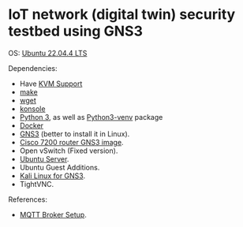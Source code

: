 # IoT network (digital twin) security testbed using GNS3

OS: [Ubuntu 22.04.4 LTS](https://releases.ubuntu.com/22.04/?_gl=1*1r2uc59*_gcl_au*MTc1Nzg2NDA4MS4xNzIxNjE4MTUx&_ga=2.157068985.348104353.1721968430-1698206738.1721618148)

Dependencies:
*   Have [KVM Support](https://www.cyberciti.biz/faq/linux-xen-vmware-kvm-intel-vt-amd-v-support/)
*   [make](https://www.geeksforgeeks.org/how-to-install-make-on-ubuntu/)
*   [wget](https://www.cyberciti.biz/faq/how-to-install-wget-togetrid-of-error-bash-wget-command-not-found/)
*   [konsole](https://www.ubuntumint.com/konsole-terminal-emulator/)
*   [Python 3](https://www.cherryservers.com/blog/install-python-on-ubuntu), as well as [Python3-venv](https://www.cherryservers.com/blog/install-python-on-ubuntu#step-2-set-up-a-virtual-environment-for-python3--optional-) package
*   [Docker](https://docs.docker.com/engine/install/)
*   [GNS3](https://www.gns3.com/) (better to install it in Linux).
*   [Cisco 7200 router GNS3 image](https://www.gns3.com/marketplace/appliances/cisco-7200).
*   Open vSwitch (Fixed version).
*   [Ubuntu Server](https://releases.ubuntu.com/22.04/?_ga=2.149898549.2084151835.1707729318-1126754318.1683186906&_gl=1*144ytao*_gcl_au*NzEyNTM5MzIuMTc0NzM5ODc3Mg..).
*   Ubuntu Guest Additions.
*   [Kali Linux for GNS3](https://gns3.com/marketplace/appliances/kali-linux-2).
*   TightVNC.

References:
*   [MQTT Broker Setup](https://medium.com/gravio-edge-iot-platform/how-to-set-up-a-mosquitto-mqtt-broker-securely-using-client-certificates-82b2aaaef9c8).

